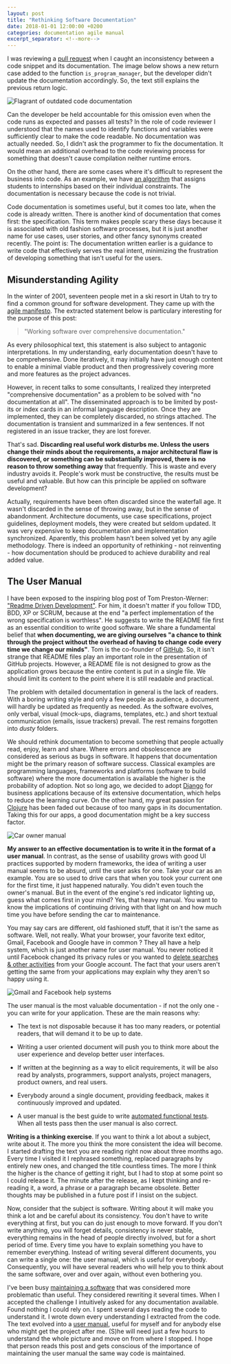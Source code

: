 ```yaml
---
layout: post
title: "Rethinking Software Documentation"
date: 2018-01-01 12:00:00 +0200
categories: documentation agile manual
excerpt_separator: <!--more-->
---
```


I was reviewing a [pull request][pull-request] when I caught an inconsistency 
between a code snippet and its documentation. The image below shows a new return 
case added to the function `is_program_manager`, but the developer didn't update 
the documentation accordingly. So, the text still explains the previous return 
logic.

![Flagrant of outdated code documentation](/images/posts/code_documentation.png)

<!--more-->

Can the developer be held accountable for this omission even when the code runs 
as expected and passes all tests? In the role of code reviewer I understood that 
the names used to identify functions and variables were sufficiently clear to 
make the code readable. No documentation was actually needed. So, I didn't ask 
the programmer to fix the documentation. It would mean an additional overhead to 
the code reviewing process for something that doesn't cause compilation neither 
runtime errors.

On the other hand, there are some cases where it's difficult to represent the
business into code. As an example, we have [an algorithm][documenting-complexity]
that assigns students to internships based on their individual constraints. The
documentation is necessary because the code is not trivial.

Code documentation is sometimes useful, but it comes too late, when the code is
already written. There is another kind of documentation that comes first: the
specification. This term makes people scary these days because it is associated
with old fashion software processes, but it is just another name for use cases,
user stories, and other fancy synonyms created recently. The point is: The
documentation written earlier is a guidance to write code that effectively
serves the real intent, minimizing the frustration of developing something that
isn't useful for the users.

## Misunderstanding Agility

In the winter of 2001, seventeen people met in a ski resort in Utah to try to 
find a common ground for software development. They came up with the 
[agile manifesto][agile-manifesto]. The extracted statement below is particulary
interesting for the purpose of this post:

> "Working software over comprehensive documentation."

As every philosophical text, this statement is also subject to antagonic
interpretations. In my understanding, early documentation doesn't have to be
comprehensive. Done iteratively, it may initially have just enough content
to enable a minimal viable product and then progressively covering more and more
features as the project advances.

However, in recent talks to some consultants, I realized they interpreted
"comprehensive documentation" as a problem to be solved with "no documentation
at all". The disseminated approach is to be limited by post-its or index cards
in an informal language description. Once they are implemented, they can be
completely discarded, no strings attached. The documentation is transient and
summarized in a few sentences. If not registered in an issue tracker, they are
lost forever.

That's sad. **Discarding real useful work disturbs me. Unless the users change
their minds about the requirements, a major architectural flaw is discovered,
or something can be substantially improved, there is no reason to throw
something away** that frequently. This is waste and every industry avoids it. 
People's work must be constructive, the results must be useful and valuable. But 
how can this principle be applied on software development?

Actually, requirements have been often discarded since the waterfall age. It
wasn't discarded in the sense of throwing away, but in the sense of abandonment.
Architecture documents, use case specifications, project guidelines, deployment
models, they were created but seldom updated. It was very expensive to keep
documentation and implementation synchronized. Aparently, this problem hasn't
been solved yet by any agile methodology. There is indeed an opportunity of
rethinking - not reinventing - how documentation should be produced to achieve
durability and real added value.

## The User Manual

I have been exposed to the inspiring blog post of Tom Preston-Werner: ["Readme
Driven Development"][RDD]. For him, it doesn't matter if you follow TDD, BDD, XP 
or SCRUM, because at the end "a perfect implementation of the wrong 
specification is worthless". He suggests to write the README file first as an 
essential condition to write good software. We share a fundamental belief that 
**when documenting, we are giving ourselves "a chance to think through the 
project without the overhead of having to change code every time we change our 
minds"**. Tom is the co-founder of [GitHub]. So, it isn't strange that README 
files play an important role in the presentation of GitHub projects. However, a 
README file is not designed to grow as the application grows because the entire
content is put in a single file. We should limit its content to the point where
it is still readable and practical.

The problem with detailed documentation in general is the lack of readers. With 
a boring writing style and only a few people as audience, a document will hardly 
be updated as frequently as needed. As the software evolves, only verbal, visual 
(mock-ups, diagrams, templates, etc.) and short textual communication (emails, 
issue trackers) prevail. The rest remains forgotten into _dusty_ folders.

We should rethink documentation to become something that people actually read,
enjoy, learn and share. Where errors and obsolescence are considered as serious
as bugs in software. It happens that documentation might be the primary reason
of software success. Classical examples are programming languages, frameworks
and platforms (software to build software) where the more documentation is
available the higher is the probability of adoption. Not so long ago, we decided
to adopt [Django] for business applications because of its extensive
documentation, which helps to reduce the learning curve. On the other hand, my
great passion for [Clojure] has been faded out because of too many gaps in its
documentation. Taking this for our apps, a good documentation might be a key 
success factor.

![Car owner manual](/images/posts/car-owner-manual.jpg)

**My answer to an effective documentation is to write it in the format of a user
manual**. In contrast, as the sense of usability grows with good UI practices 
supported by modern frameworks, the idea of writing a user manual seems to be 
absurd, until the user asks for one. Take your car as an example. You are so 
used to drive cars that when you took your current one for the first time, it 
just happened naturally. You didn't even touch the owner's manual. But in the 
event of the engine's red indicator lighting up, guess what comes first in your 
mind? Yes, that heavy manual. You want to know the implications of continuing 
driving with that light on and how much time you have before sending the car to 
maintenance.

You may say cars are different, old fashioned stuff, that it isn't the same as
software. Well, not really. What your browser, your favorite text editor, Gmail,
Facebook and Google have in common ? They all have a help system, which is just
another name for user manual. You never noticed it until Facebook changed its
privacy rules or you wanted to [delete searches & other activities][google-help]
from your Google account. The fact that your users aren't getting the same from 
your applications may explain why they aren't so happy using it.

![Gmail and Facebook help systems](/images/posts/help-gmail-facebook.png)

The user manual is the most valuable documentation - if not the only one - you
can write for your application. These are the main reasons why:

* The text is not disposable because it has too many readers, or potential
  readers, that will demand it to be up to date.

* Writing a user oriented document will push you to think more about the user
  experience and develop better user interfaces.

* If written at the beginning as a way to elicit requirements, it will be also
  read by analysts, programmers, support analysts, project managers, product
  owners, and real users.

* Everybody around a single document, providing feedback, makes it continuously
  improved and updated.

* A user manual is the best guide to write [automated functional tests][selenium].
  When all tests pass then the user manual is also correct.

**Writing is a thinking exercise**. If you want to think a lot about a subject, 
write about it. The more you think the more consistent the idea will become. I 
started drafting the text you are reading right now about three months ago. 
Every time I visited it I rephrased something, replaced paragraphs by entirely 
new ones, and changed the title countless times. The more I think the higher is 
the chance of getting it right, but I had to stop at some point so I could 
release it. The minute after the release, as I kept thinking and re-reading it,
a word, a phrase or a paragraph became obsolete. Better thoughts may be 
published in a future post if I insist on the subject.

Now, consider that the subject is software. Writing about it will make you think 
a lot and be careful about its consistency. You don't have to write everything 
at first, but you can do just enough to move forward. If you don't write 
anything, you will forget details, consistency is never stable, everything 
remains in the head of people directly involved, but for a short period of time. 
Every time you have to explain something you have to remember everything. 
Instead of writing several different documents, you can write a single one: the 
user manual, which is useful for everybody. Consequently, you will have several 
readers who will help you to think about the same software, over and over again, 
without even bothering you.

I've been busy [maintaining a software][osis-internship] that was considered 
more problematic than useful. They considered rewriting it several times. When I 
accepted the challenge I intuitively asked for any documentation available. 
Found nothing I could rely on. I spent several days reading the code to 
understand it. I wrote down every understanding I extracted from the code. The 
text evolved into a [user manual][user-manual], useful for myself and for 
anybody else who might get the project after me. (S)he will need just a few 
hours to understand the whole picture and move on from where I stopped. I hope 
that person reads this post and gets conscious of the importance of maintaining 
the user manual the same way code is maintained.

[agile-manifesto]: http://agilemanifesto.org
[asciidoctor]: http://asciidoctor.org/docs/install-toolchain/
[Clojure]: https://clojure.org
[Django]: https://www.djangoproject.com
[doc-build]: https://github.com/uclouvain/osis-internship/blob/master/docs/build.py
[documenting-complexity]: https://github.com/uclouvain/osis/blob/13f0ec5d7002aa8c33e922a121011ea51b066f59/internship/utils/student_assignment/solver.py#L89
[GitHub]: https://github.com
[google-help]: https://support.google.com/websearch/answer/465?hl=en-BE&ref_topic=3378866
[osis-internship]: https://github.com/uclouvain/osis-internship
[pull-request]: https://github.com/uclouvain/osis/pull/2656/files
[RDD]: http://tom.preston-werner.com/2010/08/23/readme-driven-development.html
[selenium]: http://www.seleniumhq.org
[Ubuntu]: https://www.ubuntu.com
[user-manual]: https://uclouvain.github.io/osis-internship/